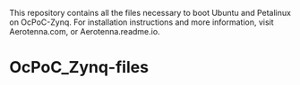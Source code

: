 This repository contains all the files necessary to boot Ubuntu and Petalinux on OcPoC-Zynq. For installation instructions and more information, visit Aerotenna.com, or Aerotenna.readme.io.
# OcPoC_Zynq-files
